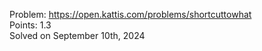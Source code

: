 Problem: https://open.kattis.com/problems/shortcuttowhat <br>
Points: 1.3 <br>
Solved on September 10th, 2024 <br>